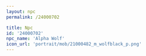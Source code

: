 ```yaml
---
layout: npc
permalink: /24000702

title: Npc
id: '24000702'
npc_name: 'Alpha Wolf'
icon_url: 'portrait/mob/21000482_m_wolfblack_p.png'
---
```

